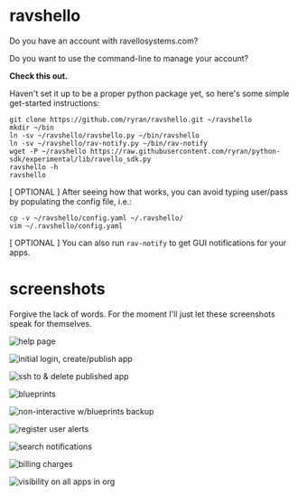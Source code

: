 ravshello
=========

Do you have an account with ravellosystems.com?

Do you want to use the command-line to manage your account?

**Check this out.**

Haven't set it up to be a proper python package yet, so here's some simple get-started instructions:

```
git clone https://github.com/ryran/ravshello.git ~/ravshello
mkdir ~/bin
ln -sv ~/ravshello/ravshello.py ~/bin/ravshello
ln -sv ~/ravshello/rav-notify.py ~/bin/rav-notify
wget -P ~/ravshello https://raw.githubusercontent.com/ryran/python-sdk/experimental/lib/ravello_sdk.py
ravshello -h
ravshello
```

[ OPTIONAL ] After seeing how that works, you can avoid typing user/pass by populating the config file, i.e.:

```
cp -v ~/ravshello/config.yaml ~/.ravshello/
vim ~/.ravshello/config.yaml
```

[ OPTIONAL ] You can also run `rav-notify` to get GUI notifications for your apps.


screenshots
===========

Forgive the lack of words. For the moment I'll just let these screenshots speak for themselves.

![help page](http://people.redhat.com/rsawhill/ravshello/stock-ravshello.helppage.png)

![initial login, create/publish app](http://people.redhat.com/rsawhill/ravshello/stock-ravshello.create_publish.png)

![ssh to & delete published app](http://people.redhat.com/rsawhill/ravshello/stock-ravshello.ssh_delete.png)

![blueprints](http://people.redhat.com/rsawhill/ravshello/stock-ravshello.blueprints.png)

![non-interactive w/blueprints backup](http://people.redhat.com/rsawhill/ravshello/stock-ravshello.non_interactive_bpbackup.png)

![register user alerts](http://people.redhat.com/rsawhill/ravshello/stock-ravshello.events.png)

![search notifications](http://people.redhat.com/rsawhill/ravshello/stock-ravshello.eventsregister_search_notifications.png)

![billing charges](http://people.redhat.com/rsawhill/ravshello/stock-ravshello.billing.png)

![visibility on all apps in org](http://people.redhat.com/rsawhill/ravshello/stock-ravshello.global_apps.png)

